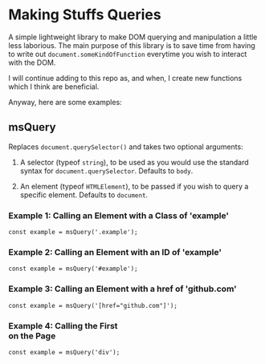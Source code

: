 # Making Stuffs Queries
A simple lightweight library to make DOM querying and manipulation a little less laborious. The main purpose of this library is to save time from having to write out `document.someKindOfFunction` everytime you wish to interact with the DOM. 

I will continue adding to this repo as, and when, I create new functions which I think are beneficial. 

Anyway, here are some examples:

## msQuery
Replaces `document.querySelector()` and takes two optional arguments: 

1. A selector (typeof `string`), to be used as you would use the standard syntax for `document.querySelector`. Defaults to `body`.

2. An element (typeof `HTMLElement`), to be passed if you wish to query a specific element. Defaults to `document`.

### Example 1: Calling an Element with a Class of 'example'

```
const example = msQuery('.example');
```

### Example 2: Calling an Element with an ID of 'example'

```
const example = msQuery('#example');
```

### Example 3: Calling an Element with a href of 'github.com'

```
const example = msQuery('[href="github.com"]');
```

### Example 4: Calling the First <div> on the Page

```
const example = msQuery('div');
```